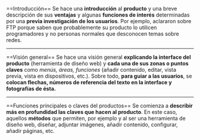 ==Introducción==
Se hace una **introducción** al **producto** y una breve descripción de sus **ventajas** y algunas **funciones de interés** determinadas por una **previa investigación de los usuarios**. Por ejemplo, aclararon sobre FTP porque saben que probablemente su producto lo utilicen programadores y no personas normales que desconocen temas sobre redes.

---
==Visión general==
Se hace una visión general **explicando la interface del producto** (herramienta de diseño web) y **cada una de sus zonas o puntos claves** como *menús, áreas, funciones* (añadir contenido, editar, vista previa, vista en dispositivos, etc.). Sobre todo, **para guiar a las usuarios**, se **colocan flechas, números de referencia del texto en la interface y fotografías de ésta.**

---
==Funciones principales o claves del productos==
Se comienza a **describir más en profundidad las claves que hacen al producto**. En este caso, aquellos **métodos** que permiten, por ejemplo y al ser una herramienta de diseño web, diseñar, adjuntar imágenes, añadir contenido, configurar, añadir páginas, etc.
